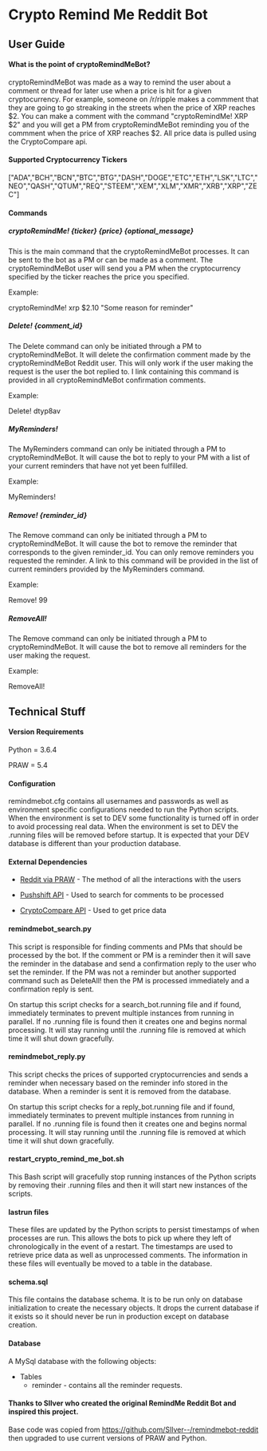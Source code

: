 # Crypto Remind Me Reddit Bot

## User Guide

#### What is the point of cryptoRemindMeBot?

cryptoRemindMeBot was made as a way to remind the user about a comment or thread for later use when a price is hit for a given cryptocurrency. For example, someone on /r/ripple makes a commment that they are going to go streaking in the streets when the price of XRP reaches $2. You can make a comment with the command "cryptoRemindMe! XRP $2" and you will get a PM from cryptoRemindMeBot reminding you of the commment when the price of XRP reaches $2. All price data is pulled using the CryptoCompare api.

#### Supported Cryptocurrency Tickers

["ADA","BCH","BCN","BTC","BTG","DASH","DOGE","ETC","ETH","LSK","LTC","NEO","QASH","QTUM","REQ","STEEM","XEM","XLM","XMR","XRB","XRP","ZEC"]

#### Commands
##### cryptoRemindMe! {ticker} {price} {optional_message}
This is the main command that the cryptoRemindMeBot processes. It can be sent to the bot as a PM or can be made as a comment. The cryptoRemindMeBot user will send you a PM when the cryptocurrency specified by the ticker reaches the price you specified.

Example:

cryptoRemindMe! xrp $2.10 "Some reason for reminder"

##### Delete! {comment_id}
The Delete command can only be initiated through a PM to cryptoRemindMeBot. It will delete the confirmation comment made by the cryptoRemindMeBot Reddit user. This will only work if the user making the request is the user the bot replied to. I link containing this command is provided in all cryptoRemindMeBot confirmation comments.

Example:

Delete! dtyp8av

##### MyReminders!
The MyReminders command can only be initiated through a PM to cryptoRemindMeBot. It will cause the bot to reply to your PM with a list of your current reminders that have not yet been fulfilled.


Example:

MyReminders!

##### Remove! {reminder_id}
The Remove command can only be initiated through a PM to cryptoRemindMeBot. It will cause the bot to remove the reminder that corresponds to the given reminder_id. You can only remove reminders you requested the reminder. A link to this command will be provided in the list of current reminders provided by the MyReminders command.


Example:

Remove! 99

##### RemoveAll!
The Remove command can only be initiated through a PM to cryptoRemindMeBot. It will cause the bot to remove all reminders for the user making the request.


Example:

RemoveAll!


## Technical Stuff

#### Version Requirements

Python = 3.6.4

PRAW = 5.4

#### Configuration

remindmebot.cfg contains all usernames and passwords as well as environment specific configurations needed to run the Python scripts. When the environment is set to DEV some functionality is turned off in order to avoid processing real data. When the environment is set to DEV the .running files will be removed before startup. It is expected that your DEV database is different than your production database.

#### External Dependencies

* [Reddit via PRAW](http://praw.readthedocs.io/en/latest/index.html) - The method of all the interactions with the users

* [Pushshift API](https://github.com/pushshift/api) - Used to search for comments to be processed

* [CryptoCompare API](https://www.cryptocompare.com/api/) - Used to get price data

#### remindmebot_search.py

This script is responsible for finding comments and PMs that should be processed by the bot. If the  comment or PM is a reminder then it will save the reminder in the database and send a confirmation reply to the user who set the reminder. If the PM was not a reminder but another supported command such as DeleteAll! then the PM is processed immediately and a confirmation reply is sent.

On startup this script checks for a search_bot.running file and if found, immediately terminates to prevent multiple instances from running in parallel. If no .running file is found then it creates one and begins normal processing. It will stay running until the .running file is removed at which time it will shut down gracefully.

#### remindmebot_reply.py

This script checks the prices of supported cryptocurrencies and sends a reminder when necessary based on the reminder info stored in the database. When a reminder is sent it is removed from the database.

On startup this script checks for a reply_bot.running file and if found, immediately terminates to prevent multiple instances from running in parallel. If no .running file is found then it creates one and begins normal processing. It will stay running until the .running file is removed at which time it will shut down gracefully.

#### restart_crypto_remind_me_bot.sh

This Bash script will gracefully stop running instances of the Python scripts by removing their .running files and then it will start new instances of the scripts.

#### lastrun files

These files are updated by the Python scripts to persist timestamps of when processes are run. This allows the bots to pick up where they left of chronologically in the event of a restart. The timestamps are used to retrieve price data as well as unprocessed comments. The information in these files will eventually be moved to a table in the database.

#### schema.sql

This file contains the database schema. It is to be run only on database initialization to create the necessary objects. It drops the current database if it exists so it should never be run in production except on database creation.

#### Database

A MySql database with the following objects:

* Tables
	* reminder - contains all the reminder requests.


#### Thanks to SIlver who created the original RemindMe Reddit Bot and inspired this project.
Base code was copied from https://github.com/SIlver--/remindmebot-reddit then upgraded to use current versions of PRAW and Python.
